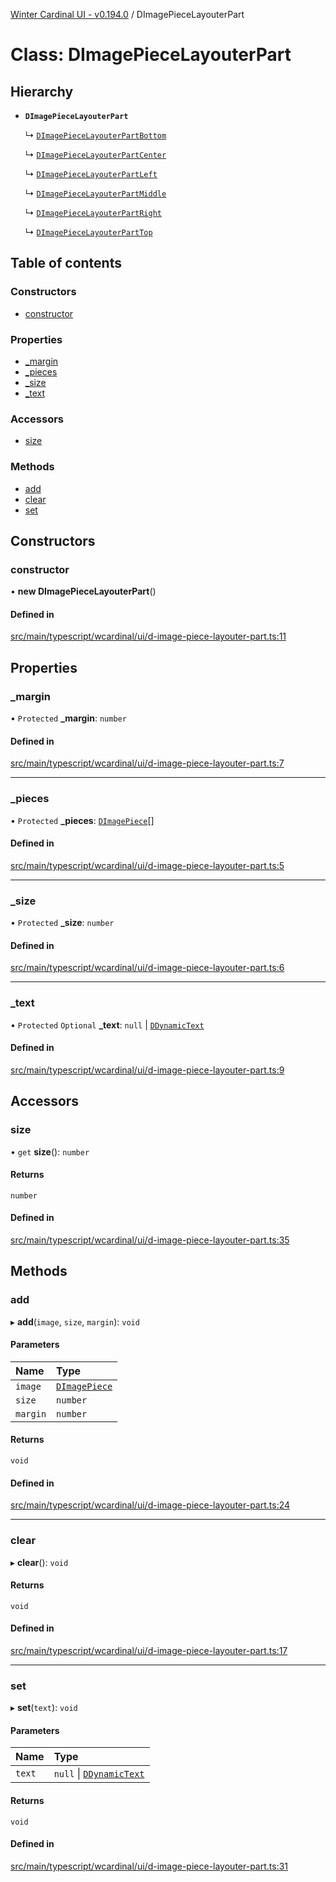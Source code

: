 [Winter Cardinal UI - v0.194.0](../index.md) / DImagePieceLayouterPart

# Class: DImagePieceLayouterPart

## Hierarchy

- **`DImagePieceLayouterPart`**

  ↳ [`DImagePieceLayouterPartBottom`](DImagePieceLayouterPartBottom.md)

  ↳ [`DImagePieceLayouterPartCenter`](DImagePieceLayouterPartCenter.md)

  ↳ [`DImagePieceLayouterPartLeft`](DImagePieceLayouterPartLeft.md)

  ↳ [`DImagePieceLayouterPartMiddle`](DImagePieceLayouterPartMiddle.md)

  ↳ [`DImagePieceLayouterPartRight`](DImagePieceLayouterPartRight.md)

  ↳ [`DImagePieceLayouterPartTop`](DImagePieceLayouterPartTop.md)

## Table of contents

### Constructors

- [constructor](DImagePieceLayouterPart.md#constructor)

### Properties

- [\_margin](DImagePieceLayouterPart.md#_margin)
- [\_pieces](DImagePieceLayouterPart.md#_pieces)
- [\_size](DImagePieceLayouterPart.md#_size)
- [\_text](DImagePieceLayouterPart.md#_text)

### Accessors

- [size](DImagePieceLayouterPart.md#size)

### Methods

- [add](DImagePieceLayouterPart.md#add)
- [clear](DImagePieceLayouterPart.md#clear)
- [set](DImagePieceLayouterPart.md#set)

## Constructors

### constructor

• **new DImagePieceLayouterPart**()

#### Defined in

[src/main/typescript/wcardinal/ui/d-image-piece-layouter-part.ts:11](https://github.com/winter-cardinal/winter-cardinal-ui/blob/v0.194.0/src/main/typescript/wcardinal/ui/d-image-piece-layouter-part.ts#L11)

## Properties

### \_margin

• `Protected` **\_margin**: `number`

#### Defined in

[src/main/typescript/wcardinal/ui/d-image-piece-layouter-part.ts:7](https://github.com/winter-cardinal/winter-cardinal-ui/blob/v0.194.0/src/main/typescript/wcardinal/ui/d-image-piece-layouter-part.ts#L7)

___

### \_pieces

• `Protected` **\_pieces**: [`DImagePiece`](DImagePiece.md)[]

#### Defined in

[src/main/typescript/wcardinal/ui/d-image-piece-layouter-part.ts:5](https://github.com/winter-cardinal/winter-cardinal-ui/blob/v0.194.0/src/main/typescript/wcardinal/ui/d-image-piece-layouter-part.ts#L5)

___

### \_size

• `Protected` **\_size**: `number`

#### Defined in

[src/main/typescript/wcardinal/ui/d-image-piece-layouter-part.ts:6](https://github.com/winter-cardinal/winter-cardinal-ui/blob/v0.194.0/src/main/typescript/wcardinal/ui/d-image-piece-layouter-part.ts#L6)

___

### \_text

• `Protected` `Optional` **\_text**: ``null`` \| [`DDynamicText`](DDynamicText.md)

#### Defined in

[src/main/typescript/wcardinal/ui/d-image-piece-layouter-part.ts:9](https://github.com/winter-cardinal/winter-cardinal-ui/blob/v0.194.0/src/main/typescript/wcardinal/ui/d-image-piece-layouter-part.ts#L9)

## Accessors

### size

• `get` **size**(): `number`

#### Returns

`number`

#### Defined in

[src/main/typescript/wcardinal/ui/d-image-piece-layouter-part.ts:35](https://github.com/winter-cardinal/winter-cardinal-ui/blob/v0.194.0/src/main/typescript/wcardinal/ui/d-image-piece-layouter-part.ts#L35)

## Methods

### add

▸ **add**(`image`, `size`, `margin`): `void`

#### Parameters

| Name | Type |
| :------ | :------ |
| `image` | [`DImagePiece`](DImagePiece.md) |
| `size` | `number` |
| `margin` | `number` |

#### Returns

`void`

#### Defined in

[src/main/typescript/wcardinal/ui/d-image-piece-layouter-part.ts:24](https://github.com/winter-cardinal/winter-cardinal-ui/blob/v0.194.0/src/main/typescript/wcardinal/ui/d-image-piece-layouter-part.ts#L24)

___

### clear

▸ **clear**(): `void`

#### Returns

`void`

#### Defined in

[src/main/typescript/wcardinal/ui/d-image-piece-layouter-part.ts:17](https://github.com/winter-cardinal/winter-cardinal-ui/blob/v0.194.0/src/main/typescript/wcardinal/ui/d-image-piece-layouter-part.ts#L17)

___

### set

▸ **set**(`text`): `void`

#### Parameters

| Name | Type |
| :------ | :------ |
| `text` | ``null`` \| [`DDynamicText`](DDynamicText.md) |

#### Returns

`void`

#### Defined in

[src/main/typescript/wcardinal/ui/d-image-piece-layouter-part.ts:31](https://github.com/winter-cardinal/winter-cardinal-ui/blob/v0.194.0/src/main/typescript/wcardinal/ui/d-image-piece-layouter-part.ts#L31)
